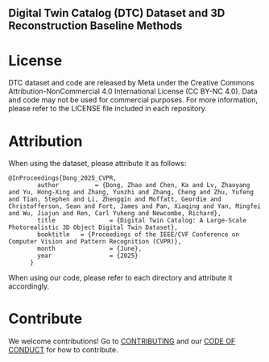## Digital Twin Catalog (DTC) Dataset and 3D Reconstruction Baseline Methods

# License
DTC dataset and code are released by Meta under the Creative Commons Attribution-NonCommercial 4.0 International License (CC BY-NC 4.0). Data and code may not be used for commercial purposes. For more information, please refer to the LICENSE file included in each repository.

# Attribution
When using the dataset, please attribute it as follows:
```
@InProceedings{Dong_2025_CVPR,
        author			= {Dong, Zhao and Chen, Ka and Lv, Zhaoyang and Yu, Hong-Xing and Zhang, Yunzhi and Zhang, Cheng and Zhu, Yufeng and Tian, Stephen and Li, Zhengqin and Moffatt, Geordie and Christofferson, Sean and Fort, James and Pan, Xiaqing and Yan, Mingfei and Wu, Jiajun and Ren, Carl Yuheng and Newcombe, Richard},
        title				= {Digital Twin Catalog: A Large-Scale Photorealistic 3D Object Digital Twin Dataset},
        booktitle 	= {Proceedings of the IEEE/CVF Conference on Computer Vision and Pattern Recognition (CVPR)},
        month				= {June},
        year				= {2025}
      }
```
When using our code, please refer to each directory and attribute it accordingly.

# Contribute
We welcome contributions! Go to [CONTRIBUTING](https://github.com/facebookresearch/DigitalTwinCatalog/blob/add_readme/.github/CODE_OF_CONDUCT.md) and our [CODE OF CONDUCT](https://github.com/facebookresearch/nymeria_dataset/blob/main/.github/CODE_OF_CONDUCT.md) for how to contribute.


